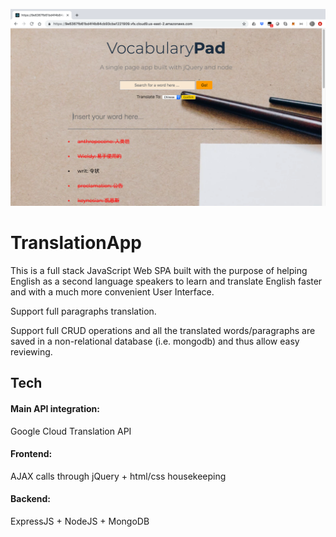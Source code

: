 ![Test image](https://github.com/HarveyYifanLi/TranslationApp/blob/master/App.png)
# TranslationApp

This is a full stack JavaScript Web SPA built with the purpose of 
helping English as a second language speakers to learn and translate English
faster and with a much more convenient User Interface.

Support full paragraphs translation.

Support full CRUD operations and all the translated words/paragraphs are saved 
in a non-relational database (i.e. mongodb) and thus allow easy reviewing.

## Tech

#### Main API integration: 
Google Cloud Translation API 
#### Frontend: 
AJAX calls through jQuery + html/css housekeeping
#### Backend: 
ExpressJS + NodeJS + MongoDB
